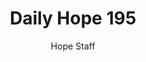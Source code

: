 ---
image: /assets/img/daily-hope-default-artwork.png
title: Daily Hope 195
number: 195
categories:
  - Daily Hope
author: Hope Staff
notes: Daily Hope 195
embed: >-
  <iframe src="https://open.spotify.com/embed/episode/0s3hvheDDY4jE4hW2etjJ4?utm_source=generator" width="400px" height="102px" frameborder=“0" scrolling=“no”></iframe>
---